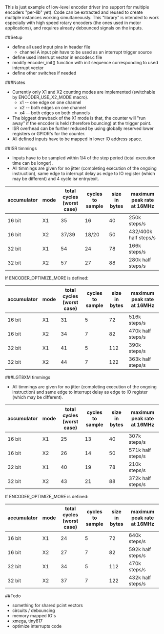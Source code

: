 This is just example of low-level encoder driver (no support for multiple encoders "per-lib" yet).
Code can be extracted and reused to create multiple instances working simultaneously.
This "library" is intended to work especially with high speed rotary encoders (the ones used in motor applications), and requires already debounced signals on the inputs.

##Setup
- define all used input pins in header file
	* channel A input pin have to be used as an interrupt trigger source
- define used interrupt vector in encoder.c file
- modify encoder_init() function with init sequence corresponding to used interrupt vector
- define other switches if needed

###Notes
- Currently only X1 and X2 counting modes are implemented (switchable by ENCODER_USE_X2_MODE macro).
	* x1 -- one edge on one channel
	* x2 -- both edges on one channel
	* x4 -- both edges on both channels
- The biggest drawback of the X1 mode is that, the counter will "run away" if the encoder is held (therefore bouncing) at the trigger point. 
- ISR overhead can be further reduced by using globally reserved lower registers or GPIOR's for the counter. 
- All defined inputs have to be mapped in lower IO address space.

##ISR timmings

- Inputs have to be sampled within 1/4 of the step period (total execution time can be longer).
- All timmings are given for no jitter (completing execution of the ongoing instruction), same edge to interrupt delay as edge to IO register (which may be different) and 4 cycle isr entry/exit.

| accumulator  | mode | total cycles (worst case) | cycles to sample | size in bytes | maximum peak rate at 16MHz | 
| --- | --- | --- | --- | --- | --- |
| 16 bit | X1 | 35 | 16 | 40 | 250k steps/s |
| 16 bit | X2 | 37/39 | 18/20 | 50 | 432/400k half steps/s |
| 32 bit | X1 | 54 | 24 | 78 | 166k steps/s |
| 32 bit | X2 | 57 | 27 | 88 | 280k half steps/s |

If ENCODER_OPTIMIZE_MORE is defined:

| accumulator  | mode | total cycles (worst case) | cycles to sample | size in bytes | maximum peak rate at 16MHz | 
| --- | --- | --- | --- | --- | --- |
| 16 bit | X1 | 31 | 5 | 72 | 516k steps/s |
| 16 bit | X2 | 34 | 7 | 82 | 470k half steps/s |
| 32 bit | X1 | 41 | 5 | 112 | 390k steps/s |
| 32 bit | X2 | 44 | 7 | 122 | 363k half steps/s |

###LGT8XM timmings

- All timmings are given for no jitter (completing execution of the ongoing instruction) and same edge to interrupt delay as edge to IO register (which may be different).

| accumulator  | mode | total cycles (worst case) | cycles to sample | size in bytes | maximum peak rate at 16MHz | 
| --- | --- | --- | --- | --- | --- |
| 16 bit | X1 | 25 | 13 | 40 | 307k steps/s |
| 16 bit | X2 | 26 | 14 | 50 | 571k half steps/s |
| 32 bit | X1 | 40 | 19 | 78 | 210k steps/s |
| 32 bit | X2 | 43 | 21 | 88 | 372k half steps/s |

If ENCODER_OPTIMIZE_MORE is defined:

| accumulator  | mode | total cycles (worst case) | cycles to sample | size in bytes | maximum peak rate at 16MHz | 
| --- | --- | --- | --- | --- | --- |
| 16 bit | X1 | 24 | 5 | 72 | 640k steps/s |
| 16 bit | X2 | 27 | 7 | 82 | 592k half steps/s |
| 32 bit | X1 | 34 | 5 | 112 | 470k steps/s |
| 32 bit | X2 | 37 | 7 | 122 | 432k half steps/s |

##Todo
- something for shared pcint vectors
- circuits / debouncing
- memory mapped IO's
- xmega, tiny817
- optimize interrupts code